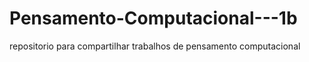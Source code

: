 # Pensamento-Computacional---1b
repositorio para compartilhar trabalhos de pensamento computacional
